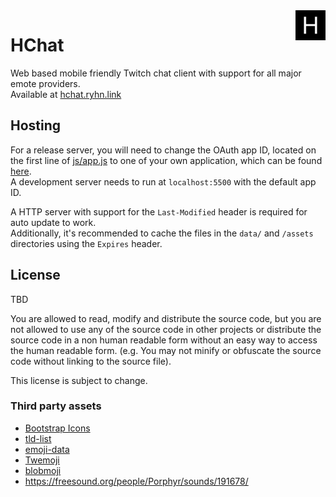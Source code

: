 <img src="icon.svg" height=48 align=right>

# HChat
Web based mobile friendly Twitch chat client with support for all major emote providers.  
Available at [hchat.ryhn.link](https://hchat.ryhn.link)  
## Hosting
For a release server, you will need to change the OAuth app ID, located on the first line of [js/app.js](js/app.js) to one of your own application, which can be found [here](https://dev.twitch.tv/console/apps).  
A development server needs to run at `localhost:5500` with the default app ID.  

A HTTP server with support for the `Last-Modified` header is required for auto update to work.  
Additionally, it's recommended to cache the files in the `data/` and `/assets` directories using the `Expires` header.  

## License
TBD  

You are allowed to read, modify and distribute the source code, but you are not allowed to use any of the source code in other projects or distribute the source code in a non human readable form without an easy way to access the human readable form. (e.g. You may not minify or obfuscate the source code without linking to the source file).

This license is subject to change.

### Third party assets
* [Bootstrap Icons](https://icons.getbootstrap.com/)
* [tld-list](https://github.com/umpirsky/tld-list/blob/master/data/en/tld.txt)
* [emoji-data](https://github.com/iamcal/emoji-data)
* [Twemoji](https://github.com/twitter/twemoji)
* [blobmoji](https://github.com/C1710/blobmoji)
* https://freesound.org/people/Porphyr/sounds/191678/